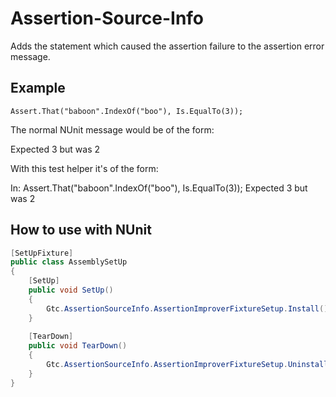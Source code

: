 # Assertion-Source-Info
Adds the statement which caused the assertion failure to the assertion error message.

## Example
```
Assert.That("baboon".IndexOf("boo"), Is.EqualTo(3));
```
The normal NUnit message would be of the form:

Expected 3 but was 2

With this test helper it's of the form:

In: Assert.That("baboon".IndexOf("boo"), Is.EqualTo(3)); Expected 3 but was 2


## How to use with NUnit
```csharp
[SetUpFixture]
public class AssemblySetUp
{
	[SetUp]
	public void SetUp()
	{
		Gtc.AssertionSourceInfo.AssertionImproverFixtureSetup.Install();
	}
	
	[TearDown]
	public void TearDown()
	{
		Gtc.AssertionSourceInfo.AssertionImproverFixtureSetup.Uninstall();
	}
}
```
